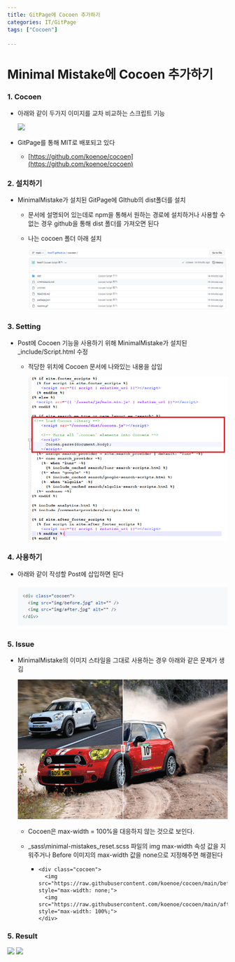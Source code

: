 ```yaml
---
title: GitPage에 Cocoen 추가하기
categories: IT/GitPage
tags: ["Cocoen"]

---
```




# Minimal Mistake에 Cocoen 추가하기

### 1. Cocoen

- 아래와 같이 두가지 이미지를 교차 비교하는 스크립트 기능

  ![](https://raw.githubusercontent.com/koenoe/cocoen/main/readme.gif)

- GitPage를 통해 MIT로 배포되고 있다
  - [https://github.com/koenoe/cocoen](https://github.com/koenoe/cocoen)





### 2. 설치하기

- MinimalMistake가 설치된 GitPage에 GIthub의 dist폴더를 설치

  - 문서에 설명되어 있는데로 npm을 통해서 원하는 경로에 설치하거나 사용할 수 없는 경우 github을 통해 dist 폴더를 가져오면 된다

  - 나는 cocoen 폴더 아래 설치

    ![image-20221209192032723](https://raw.githubusercontent.com/hns17/ImageContainer/main/img/image-20221209192032723.png)



### 3. Setting

- Post에 Cocoen 기능을 사용하기 위해 MinimalMistake가 설치된 _include/Script.html 수정

  - 적당한 위치에 Cocoen 문서에 나와있는 내용을 삽입

    ![image-20221209192730654](https://raw.githubusercontent.com/hns17/ImageContainer/main/img/image-20221209192730654.png)

### 4. 사용하기

- 아래와 같이 작성할 Post에 삽입하면 된다

  ![image-20221209192903524](https://raw.githubusercontent.com/hns17/ImageContainer/main/img/image-20221209192903524.png)



### 5. Issue

- MinimalMistake의 이미지 스타일을 그대로 사용하는 경우 아래와 같은 문제가 생김

  ![cocoen](https://raw.githubusercontent.com/hns17/ImageContainer/main/img/cocoen.gif)

  - Cocoen은 max-width = 100%을 대응하지 않는 것으로 보인다.

  - _sass\minimal-mistakes\_reset.scss 파일의 img max-width 속성 값을 지워주거나 Before 이미지의  max-width 값을 none으로 지정해주면 해결된다
  
    - ```
      <div class="cocoen">
        <img src="https://raw.githubusercontent.com/koenoe/cocoen/main/before.jpg"  style="max-width: none;">
        <img src="https://raw.githubusercontent.com/koenoe/cocoen/main/after.jpg" style="max-width: 100%;">
      </div>
      ```
    
      

### 5. Result

<div class="cocoen">
  <img src="https://raw.githubusercontent.com/koenoe/cocoen/main/before.jpg"  style="max-width: none;">
  <img src="https://raw.githubusercontent.com/koenoe/cocoen/main/after.jpg" style="max-width: 100%;">
</div>
